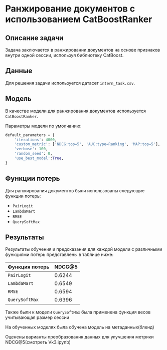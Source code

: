 # Ранжирование документов с использованием CatBoostRanker

## Описание задачи
Задача заключается в ранжировании документов на основе признаков внутри одной сессии, используя библиотеку CatBoost.

## Данные
Для решения задачи используется датасет `intern_task.csv`.

## Модель
В качестве модели для ранжирования документов используется `CatBoostRanker`.

Параметры модели по умолчанию:

```python
default_parameters = {
    'iterations': 4000,
    'custom_metric': ['NDCG:top=5', 'AUC:type=Ranking', 'MAP:top=5'],
    'verbose': 100,
    'random_seed': 0,
    'use_best_model':True,
}
```

## Функции потерь
Для ранжирования документов были использованы следующие функции потерь:

- `PairLogit`
- `LambdaMart`
- `RMSE`
- `QuerySoftMax`

## Результаты
Результаты обучения и предсказания для каждой модели с различными функциями потерь представлены в таблице ниже:

| Функция потерь | NDCG@5 |
|----------------|--------|
| `PairLogit`    | 0.6244 |
| `LambdaMart`   | 0.6549 |
| `RMSE`         | 0.6594 |
| `QuerySoftMax` | 0.6396 |

Также были к модели `QuerySoftMax` была применена функция весов учитывающая размер сессии 

На обученных моделях была обучена модель на метаданных(бленд)

Оценены варианты преобразования данных для улучшения метрики NDCG@5(смотреть Vk3.ipynb)
